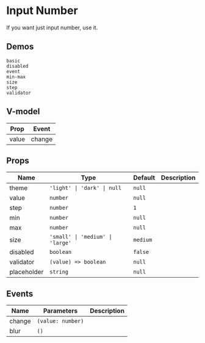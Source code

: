 # Input Number
If you want just input number, use it.
## Demos
```demo
basic
disabled
event
min-max
size
step
validator
```
## V-model
|Prop|Event|
|-|-|
|value|change|

## Props
|Name|Type|Default|Description|
|-|-|-|-|
|theme|`'light' \| 'dark' \| null`|`null`||
|value|`number`|`null`||
|step|`number`|`1`||
|min|`number`|`null`||
|max|`number`|`null`||
|size|`'small' \| 'medium' \| 'large'`|`medium`||
|disabled|`boolean`|`false`||
|validator|`(value) => boolean`|`null`||
|placeholder|`string`|`null`||

## Events
|Name|Parameters|Description|
|-|-|-|
|change|`(value: number)`||
|blur|`()`||